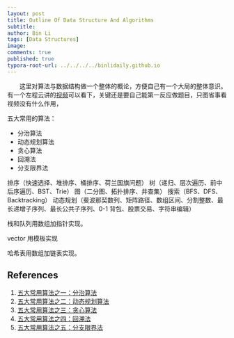 ```yaml
---
layout: post
title: Outline Of Data Structure And Algorithms
subtitle:
author: Bin Li
tags: [Data Structures]
image: 
comments: true
published: true
typora-root-url: ../../../../binlidaily.github.io
---
```


　　这里对算法与数据结构做一个整体的概论，方便自己有一个大局的整体意识。有一个左程云讲的[视频](https://v.youku.com/v_show/id_XMzMwMDMxNjc0OA==.html?spm=a2h1n.8251843.playList.5~5~A&f=51443490&o=1)可以看下，关键还是要自己能第一反应做题目，只图省事看视频没有什么作用，


五大常用的算法：
* 分治算法
* 动态规划算法
* 贪心算法
* 回溯法
* 分支限界法

排序（快速选择、堆排序、桶排序、荷兰国旗问题）
树（递归、层次遍历、前中后序遍历、BST、Trie）
图（二分图、拓扑排序、并查集）
搜索（BFS、DFS、Backtracking）
动态规划（斐波那契数列、矩阵路径、数组区间、分割整数、最长递增子序列、最长公共子序列、0-1 背包、股票交易、字符串编辑）

栈和队列用数组加指针实现。

vector 用模板实现

哈希表用数组加链表实现。


## References
1. [五大常用算法之一：分治算法](https://www.cnblogs.com/steven_oyj/archive/2010/05/22/1741370.html)
2. [五大常用算法之二：动态规划算法](https://www.cnblogs.com/steven_oyj/archive/2010/05/22/1741374.html)
3. [五大常用算法之三：贪心算法](https://www.cnblogs.com/steven_oyj/archive/2010/05/22/1741375.html)
4. [五大常用算法之四：回溯法](https://www.cnblogs.com/steven_oyj/archive/2010/05/22/1741376.html)
5. [五大常用算法之五：分支限界法](https://www.cnblogs.com/steven_oyj/archive/2010/05/22/1741378.html)